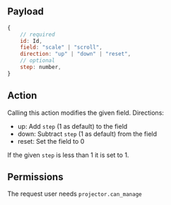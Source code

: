 ## Payload
```js
{
    // required
    id: Id,
    field: "scale" | "scroll",
    direction: "up" | "down" | "reset",
    // optional
    step: number,
}
```

## Action

Calling this action modifies the given field. Directions:

- up: Add `step` (1 as default) to the field
- down: Subtract `step` (1 as default) from the field
- reset: Set the field to 0

If the given `step` is less than 1 it is set to 1.

## Permissions
The request user needs `projector.can_manage`
